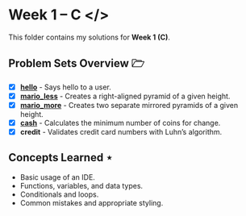 # Week 1 – C </>
This folder contains my solutions for **Week 1 (C)**.  

## Problem Sets Overview 🗁  
- [x] [**hello**](01-hello/) - Says hello to a user.  
- [x] [**mario_less**](02-mario-less/) - Creates a right-aligned pyramid of a given height.  
- [x] [**mario_more**](03-mario-more/) - Creates two separate mirrored pyramids of a given height.  
- [x] [**cash**](04-cash/) - Calculates the minimum number of coins for change.  
- [x] **credit** - Validates credit card numbers with Luhn’s algorithm.  

## Concepts Learned ⋆  
- Basic usage of an IDE.
- Functions, variables, and data types.
- Conditionals and loops.
- Common mistakes and appropriate styling.
